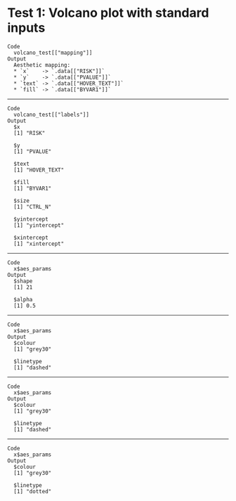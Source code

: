 # Test 1: Volcano plot with standard inputs

    Code
      volcano_test[["mapping"]]
    Output
      Aesthetic mapping: 
      * `x`    -> `.data[["RISK"]]`
      * `y`    -> `.data[["PVALUE"]]`
      * `text` -> `.data[["HOVER_TEXT"]]`
      * `fill` -> `.data[["BYVAR1"]]`

---

    Code
      volcano_test[["labels"]]
    Output
      $x
      [1] "RISK"
      
      $y
      [1] "PVALUE"
      
      $text
      [1] "HOVER_TEXT"
      
      $fill
      [1] "BYVAR1"
      
      $size
      [1] "CTRL_N"
      
      $yintercept
      [1] "yintercept"
      
      $xintercept
      [1] "xintercept"
      

---

    Code
      x$aes_params
    Output
      $shape
      [1] 21
      
      $alpha
      [1] 0.5
      

---

    Code
      x$aes_params
    Output
      $colour
      [1] "grey30"
      
      $linetype
      [1] "dashed"
      

---

    Code
      x$aes_params
    Output
      $colour
      [1] "grey30"
      
      $linetype
      [1] "dashed"
      

---

    Code
      x$aes_params
    Output
      $colour
      [1] "grey30"
      
      $linetype
      [1] "dotted"
      

